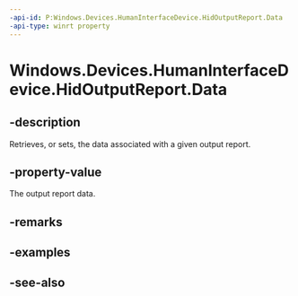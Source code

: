 ```yaml
---
-api-id: P:Windows.Devices.HumanInterfaceDevice.HidOutputReport.Data
-api-type: winrt property
---
```


<!-- Property syntax
public Windows.Storage.Streams.IBuffer Data { get;  set; }
-->

# Windows.Devices.HumanInterfaceDevice.HidOutputReport.Data

## -description
Retrieves, or sets, the data associated with a given output report.

## -property-value
The output report data.

## -remarks

## -examples

## -see-also

